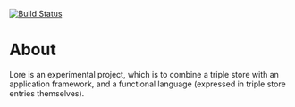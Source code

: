 [![Build Status](https://travis-ci.org/jypma/lore.svg?branch=master)](https://travis-ci.org/jypma/lore)

About
=====

Lore is an experimental project, which is to combine a triple store with
an application framework, and a functional language (expressed in triple store
entries themselves). 